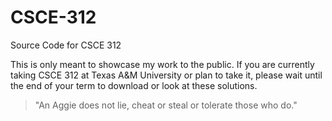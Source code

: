 # CSCE-312
Source Code for CSCE 312

This is only meant to showcase my work to the public. If you are currently taking CSCE 312 at Texas A&M University or plan to take it, please wait until the end of your term to download or look at these solutions.

> "An Aggie does not lie, cheat or steal or tolerate those who do."
